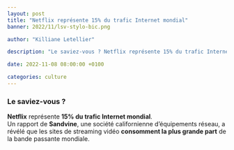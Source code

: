 ```yaml
---
layout: post
title: "Netflix représente 15% du trafic Internet mondial"
banner: 2022/11/lsv-stylo-bic.png

author: "Killiane Letellier"

description: "Le saviez-vous ? Netflix représente 15% du trafic Internet mondial."

date: 2022-11-08 08:00:00 +0100

categories: culture
---
```


### Le saviez-vous ?
**Netflix** représente **15% du trafic Internet mondial**.  
Un rapport de **Sandvine**, une société californienne d’équipements réseau, a révélé que les sites de streaming vidéo **consomment la plus grande part** de la bande passante mondiale. 